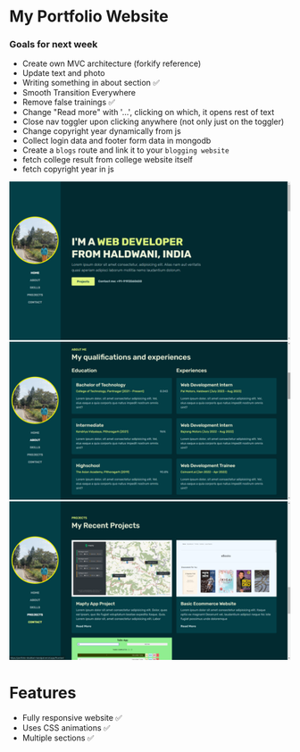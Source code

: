 # My Portfolio Website

### Goals for next week

- Create own MVC architecture (forkify reference)
- Update text and photo
- Writing something in about section ✅
- Smooth Transition Everywhere
- Remove false trainings ✅
- Change "Read more" with '...', clicking on which, it opens rest of text
- Close nav toggler upon clicking anywhere (not only just on the toggler)
- Change copyright year dynamically from js
- Collect login data and footer form data in mongodb
- Create a `blogs` route and link it to your `blogging website`
- fetch college result from college website itself
- fetch copyright year in js

<img src = "./src/images/this_project/1.png">
<img src = "./src/images/this_project/2.png">
<img src = "./src/images/this_project/3.png">

# Features

- Fully responsive website ✅
- Uses CSS animations ✅
- Multiple sections ✅

